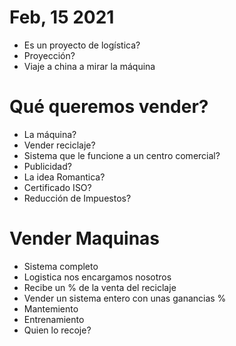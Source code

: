# Feb, 15 2021

- Es un proyecto de logística?
- Proyección?
- Viaje a china a mirar la máquina


# Qué queremos vender?
- La máquina?
- Vender reciclaje?
- Sistema que le funcione a un centro comercial?
- Publicidad?
- La idea Romantica?
- Certificado ISO?
- Reducción de Impuestos?


# Vender Maquinas
- Sistema completo
- Logistica nos encargamos nosotros
- Recibe un % de la venta del reciclaje
- Vender un sistema entero con unas ganancias %
- Mantemiento
- Entrenamiento
- Quien lo recoje?

